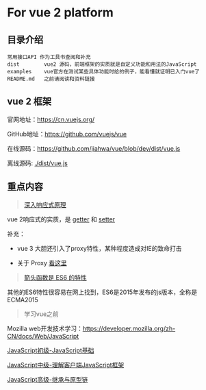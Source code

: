 # For vue 2 platform

## 目录介绍
```doc
常用接口API	作为工具书查阅和补充
dist		vue2 源码，前端框架的实质就是自定义功能和用法的JavaScript
examples	vue官方在测试某些具体功能时给的例子，能看懂就证明已入门vue了
README.md	之前请阅读和资料链接
```

## vue 2 框架

官网地址：https://cn.vuejs.org/

GitHub地址：https://github.com/vuejs/vue

在线源码：https://github.com/jiahwa/vue/blob/dev/dist/vue.js

离线源码: [./dist/vue.js](./dist/vue.js)

## 重点内容

> [深入响应式原理](https://cn.vuejs.org/v2/guide/reactivity.html)

vue 2响应式的实质，是 [getter](https://developer.mozilla.org/zh-CN/docs/Web/JavaScript/Reference/Functions/get) 和 [setter](https://developer.mozilla.org/zh-CN/docs/Web/JavaScript/Reference/Functions/set)

补充：

- vue 3 大胆还引入了proxy特性，某种程度造成对IE的致命打击

- 关于 Proxy [看这里](https://developer.mozilla.org/zh-CN/docs/Web/JavaScript/Reference/Global_Objects/Proxy)

> [箭头函数是 ES6 的特性](https://developer.mozilla.org/zh-CN/docs/Web/JavaScript/Reference/Functions/Arrow_functions)

其他的ES6特性很容易在网上找到，ES6是2015年发布的js版本，全称是ECMA2015

> 学习vue之前

Mozilla web开发技术学习：https://developer.mozilla.org/zh-CN/docs/Web/JavaScript

[JavaScript初级-JavaScript基础](https://developer.mozilla.org/zh-CN/docs/Learn/Getting_started_with_the_web/JavaScript_basics)

[JavaScript中级-理解客户端JavaScript框架](https://developer.mozilla.org/zh-CN/docs/Learn/Tools_and_testing/Client-side_JavaScript_frameworks)

[JavaScript高级-继承与原型链](https://developer.mozilla.org/zh-CN/docs/Web/JavaScript/Inheritance_and_the_prototype_chain)


